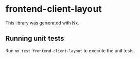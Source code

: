 # frontend-client-layout

This library was generated with [Nx](https://nx.dev).

## Running unit tests

Run `nx test frontend-client-layout` to execute the unit tests.
